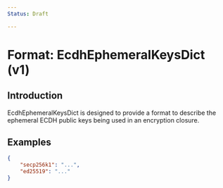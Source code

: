 ```yaml
---
Status: Draft

---
```


# Format: EcdhEphemeralKeysDict (v1)

## Introduction

EcdhEphemeralKeysDict is designed to provide a format to describe the ephemeral ECDH public keys being used in an encryption closure.

## Examples

```json
{
    "secp256k1": "...",
    "ed25519": "..."
}
```
